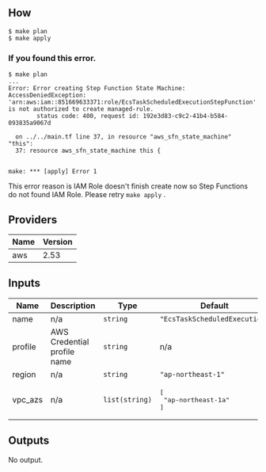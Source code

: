 ## How

```console
$ make plan
$ make apply
```

### If you found this error.

```console
$ make plan
...
Error: Error creating Step Function State Machine: AccessDeniedException: 'arn:aws:iam::851669633371:role/EcsTaskScheduledExecutionStepFunction' is not authorized to create managed-rule.
        status code: 400, request id: 192e3d83-c9c2-41b4-b584-093835a9067d

  on ../../main.tf line 37, in resource "aws_sfn_state_machine" "this":
  37: resource aws_sfn_state_machine this {


make: *** [apply] Error 1
```

This error reason is IAM Role doesn't finish create now so Step Functions do not found IAM Role.
Please retry `make apply` .

## Providers

| Name | Version |
|------|---------|
| aws | 2.53 |

## Inputs

| Name | Description | Type | Default | Required |
|------|-------------|------|---------|:-----:|
| name | n/a | `string` | `"EcsTaskScheduledExecution"` | no |
| profile | AWS Credential profile name | `string` | n/a | yes |
| region | n/a | `string` | `"ap-northeast-1"` | no |
| vpc\_azs | n/a | `list(string)` | <pre>[<br>  "ap-northeast-1a"<br>]</pre> | no |

## Outputs

No output.

